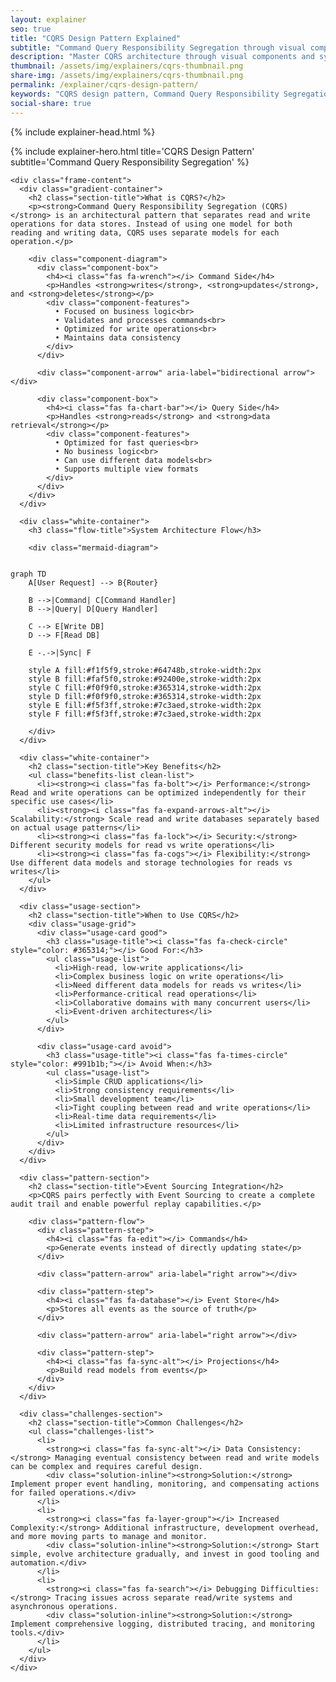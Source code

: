 ```yaml
---
layout: explainer
seo: true
title: "CQRS Design Pattern Explained"
subtitle: "Command Query Responsibility Segregation through visual components"
description: "Master CQRS architecture through visual components and system diagrams. Learn when and how to implement Command Query Responsibility Segregation without heavy code examples."
thumbnail: /assets/img/explainers/cqrs-thumbnail.png
share-img: /assets/img/explainers/cqrs-thumbnail.png  
permalink: /explainer/cqrs-design-pattern/
keywords: "CQRS design pattern, Command Query Responsibility Segregation, software architecture, system design, microservices, scalable applications, architectural patterns"
social-share: true
---
```


{% include explainer-head.html %}

<style>

/* Component Architecture */
.architecture-container {
  margin: 40px 0;
  padding: 30px;
  background: #F8FAFC;
  border-radius: 16px;
  border: 2px solid #E2E8F0;
}

.component-diagram {
  display: flex;
  align-items: center;
  justify-content: center;
  gap: 30px;
  margin: 30px 0;
}

.component-box {
  flex: 1;
  padding: 25px;
  background: linear-gradient(135deg, #475569 0%, #334155 100%);
  color: white;
  border-radius: 16px;
  text-align: center;
  box-shadow: 0 8px 25px rgba(59, 130, 246, 0.3);
  transition: transform 0.3s ease;
}

.component-box:hover {
  transform: translateY(-8px);
}

.component-box h4 {
  margin: 0 0 15px 0;
  font-size: 1.4rem;
  font-weight: 700;
}

.component-features {
  font-size: 0.95rem;
  text-align: left;
  line-height: 1.8;
  background: rgba(255, 255, 255, 0.1);
  padding: 15px;
  border-radius: 8px;
  backdrop-filter: blur(5px);
}

.component-arrow {
  position: relative;
  width: 60px;
  height: 8px;
  background: #64748b;
  border-radius: 4px;
}

.component-arrow::before {
  content: '';
  position: absolute;
  right: -8px;
  top: 50%;
  transform: translateY(-50%);
  width: 0;
  height: 0;
  border-left: 12px solid #64748b;
  border-top: 8px solid transparent;
  border-bottom: 8px solid transparent;
}

.component-arrow::after {
  content: '';
  position: absolute;
  left: -8px;
  top: 50%;
  transform: translateY(-50%);
  width: 0;
  height: 0;
  border-right: 12px solid #64748b;
  border-top: 8px solid transparent;
  border-bottom: 8px solid transparent;
}

/* Mermaid diagram styling */
.flow-title {
  text-align: center;
  color: #334155;
  font-size: 1.8rem;
  margin-bottom: 30px;
  font-weight: 700;
}

.mermaid-diagram {
  text-align: center;
  margin: 30px 0;
}

.mermaid-diagram .mermaid {
  background: transparent;
  border: none;
}


/* Benefits Grid */

.section-title {
  color: #334155;
  font-size: 2rem;
  font-weight: 700;
  text-align: center;
  margin: 0 0 40px 0;
  padding-bottom: 15px;
}

.benefits-list {
  list-style: none;
  padding: 0;
  margin: 0;
}

.benefits-list li {
  background: linear-gradient(135deg, #F8FAFC 0%, #F1F5F9 100%);
  border: 2px solid #CBD5E1;
  border-radius: 12px;
  padding: 20px;
  margin-bottom: 15px;
  font-size: 1.1rem;
  line-height: 1.6;
  color: #374151;
  transition: all 0.3s ease;
  box-shadow: 0 4px 15px rgba(148, 163, 184, 0.1);
}

.benefits-list li:hover {
  transform: translateY(-3px);
  box-shadow: 0 8px 25px rgba(148, 163, 184, 0.2);
}

.benefits-list li strong {
  color: #334155;
}

/* When to Use Section */
.usage-section {
  margin: 50px 0;
  padding: 40px;
  background: #F8FAFC;
  border-radius: 16px;
  border: 2px solid #E2E8F0;
}

.usage-grid {
  display: grid;
  grid-template-columns: 1fr 1fr;
  gap: 30px;
}

.usage-card {
  padding: 30px;
  border-radius: 16px;
  border: 3px solid;
  background: white;
}

.usage-card.good {
  border-color: #64748b;
  background: linear-gradient(135deg, #f1f5f9 0%, #e2e8f0 100%);
}

.usage-card.avoid {
  border-color: #78716c;
  background: linear-gradient(135deg, #faf5f0 0%, #f5f0e8 100%);
}

.usage-title {
  font-size: 1.4rem;
  font-weight: 700;
  margin: 0 0 20px 0;
}

.usage-card.good .usage-title {
  color: #334155;
}

.usage-card.avoid .usage-title {
  color: #475569;
}

.usage-list {
  margin: 0;
  padding-left: 20px;
}

.usage-list li {
  margin-bottom: 10px;
  line-height: 1.6;
}

/* Implementation Pattern */
.pattern-section {
  margin: 50px 0;
  padding: 40px;
  background: linear-gradient(135deg, #F8FAFC 0%, #F1F5F9 100%);
  border-radius: 16px;
  border: 2px solid #CBD5E1;
}

.pattern-flow {
  display: flex;
  flex-direction: column;
  align-items: center;
  justify-content: center;
  gap: 20px;
  margin: 30px 0;
}

.pattern-step {
  width: 100%;
  max-width: 350px;
  padding: 25px;
  background: white;
  border: 3px solid #CBD5E1;
  border-radius: 12px;
  text-align: center;
  box-shadow: 0 4px 15px rgba(148, 163, 184, 0.1);
}

.pattern-step h4 {
  color: #334155;
  margin: 0 0 10px 0;
  font-size: 1.2rem;
  font-weight: 700;
}

.pattern-step p {
  color: #374151;
  margin: 0;
  line-height: 1.5;
}

.pattern-arrow {
  position: relative;
  width: 8px;
  height: 40px;
  background: #64748b;
  border-radius: 4px;
}

.pattern-arrow::after {
  content: '';
  position: absolute;
  bottom: -8px;
  left: 50%;
  transform: translateX(-50%);
  width: 0;
  height: 0;
  border-top: 12px solid #64748b;
  border-left: 8px solid transparent;
  border-right: 8px solid transparent;
}

/* Challenge Cards */
.challenges-section {
  margin: 50px 0;
  padding: 40px;
  background: #F8FAFC;
  border-radius: 16px;
  border: 2px solid #CBD5E1;
}

.challenges-list {
  list-style: none;
  padding: 0;
  margin: 0;
}

.challenges-list li {
  background: white;
  border: 2px solid #CBD5E1;
  border-radius: 12px;
  padding: 25px;
  margin-bottom: 20px;
  font-size: 1.1rem;
  line-height: 1.6;
  color: #374151;
  box-shadow: 0 4px 15px rgba(148, 163, 184, 0.1);
  transition: all 0.3s ease;
}

.challenges-list li:hover {
  transform: translateY(-3px);
  box-shadow: 0 8px 25px rgba(148, 163, 184, 0.2);
}

.challenges-list li strong {
  color: #475569;
  font-weight: 700;
  font-size: 1.2rem;
}

.solution-inline {
  background: #F1F5F9;
  padding: 15px;
  border-radius: 8px;
  border-left: 4px solid #64748B;
  margin-top: 15px;
  font-size: 1rem;
}

.solution-inline strong {
  color: #334155;
  font-weight: 700;
}

/* Mobile Responsiveness */
@media (max-width: 768px) {
  body {
    padding: 10px !important;
  }
  
  .explainer-frame {
    margin: 0;
    border-radius: 12px;
  }
  
  .hero-title {
    font-size: 2.2rem;
  }
  
  .hero-subtitle {
    font-size: 1rem;
  }
  
  .hero-header {
    padding: 30px 20px;
  }
  
  .frame-content {
    padding: 20px 15px;
  }
  
  .component-diagram {
    flex-direction: column;
    gap: 20px;
  }
  
  .component-arrow {
    transform: rotate(90deg);
    width: 30px;
    height: 4px;
  }
  
  .component-arrow::before {
    right: -5px;
    border-left: 6px solid #3b82f6;
    border-top: 4px solid transparent;
    border-bottom: 4px solid transparent;
  }
  
  .component-arrow::after {
    left: -5px;
    border-right: 6px solid #3b82f6;
    border-top: 4px solid transparent;
    border-bottom: 4px solid transparent;
  }
  
  
  .flow-step {
    min-width: auto;
    width: 100%;
    max-width: 90%;
    margin: 0 auto;
    padding: 12px 16px;
    font-size: 14px;
  }
  
  .flow-branches {
    flex-direction: row;
    gap: 15px;
    align-items: flex-start;
    width: 100%;
    margin: 10px 0;
    justify-content: space-between;
  }
  
  .branch {
    width: 48%;
    max-width: none;
  }
  
  .branch .flow-step {
    padding: 12px 8px;
    min-width: auto;
    font-size: 0.8rem;
  }
  
  .branch .step-number {
    width: 28px;
    height: 28px;
    font-size: 0.9rem;
    margin-bottom: 8px;
  }
  
  .branch .step-title {
    font-size: 0.9rem;
    margin-bottom: 6px;
  }
  
  .branch .step-description {
    font-size: 0.75rem;
    line-height: 1.3;
  }
  
  .branch::after {
    width: 1px;
    height: 30px;
    top: -5px;
  }
  
  .flow-arrow {
    width: 8px;
    height: 20px;
    margin: 5px 0;
  }
  
  .flow-arrow.diagonal-left,
  .flow-arrow.diagonal-right {
    transform: rotate(0deg);
    width: 8px;
    height: 20px;
  }
  
  .flow-arrow.diagonal-left::after,
  .flow-arrow.diagonal-right::after {
    content: '';
    position: absolute;
    bottom: -6px;
    left: 50%;
    transform: translateX(-50%);
    width: 0;
    height: 0;
    border-top: 10px solid #3b82f6;
    border-left: 6px solid transparent;
    border-right: 6px solid transparent;
  }
  
  .usage-grid {
    grid-template-columns: 1fr;
    gap: 20px;
  }
  
  .pattern-flow {
    flex-direction: column;
    gap: 15px;
    align-items: center;
  }
  
  .pattern-arrow {
    width: 8px;
    height: 30px;
  }
  
  .pattern-arrow::after {
    bottom: -6px;
    border-top: 10px solid #3b82f6;
    border-left: 6px solid transparent;
    border-right: 6px solid transparent;
  }
  
  .branding {
    position: static;
    display: inline-block;
    margin-bottom: 15px;
    font-size: 14px;
    padding: 8px 16px;
  }
  
  .section-title {
    font-size: 1.6rem;
  }
  
  .flow-title {
    font-size: 1.5rem;
  }
  
  .architecture-container,
  .flow-container,
  .benefits-section,
  .usage-section,
  .pattern-section,
  .challenges-section {
    margin: 30px 0;
    padding: 25px 15px;
  }
}

@media (max-width: 480px) {
  .hero-header {
    padding: 25px 15px;
  }
  
  .hero-title {
    font-size: 1.8rem;
    line-height: 1.2;
  }
  
  .hero-subtitle {
    font-size: 0.9rem;
  }
  
  .frame-content {
    padding: 15px 10px;
  }
  
  .intro-card {
    padding: 15px;
    margin-bottom: 25px;
  }
  
  .component-box {
    padding: 20px 15px;
  }
  
  .component-box h4 {
    font-size: 1.2rem;
  }
  
  .component-features {
    font-size: 0.9rem;
    padding: 12px;
  }
  
  .flow-step {
    padding: 20px 15px;
    max-width: 250px;
  }
  
  .step-title {
    font-size: 1.1rem;
  }
  
  .step-description {
    font-size: 0.95rem;
  }
  
  /* Mobile-specific parallel layout for very small screens */
  .flow-branches {
    flex-direction: row;
    gap: 10px;
    align-items: flex-start;
    position: relative;
    justify-content: space-between;
    width: 100%;
  }
  
  .branch {
    width: 48%;
    max-width: none;
    position: relative;
    z-index: 1;
  }
  
  .branch .flow-step {
    padding: 12px 6px;
    background: white;
    border: 2px solid #CBD5E1;
    box-shadow: 0 2px 10px rgba(148, 163, 184, 0.1);
    font-size: 0.7rem;
  }
  
  .branch .step-number {
    width: 24px;
    height: 24px;
    font-size: 0.8rem;
    margin-bottom: 6px;
  }
  
  .branch .step-title {
    font-size: 0.8rem;
    margin-bottom: 4px;
  }
  
  .branch .step-description {
    font-size: 0.65rem;
    line-height: 1.2;
  }
  
  .branch::after {
    display: none;
  }
  
  .benefits-list li,
  .challenges-list li {
    padding: 18px 15px;
    font-size: 1rem;
  }
  
  .usage-list {
    font-size: 0.95rem;
    padding-left: 15px;
  }
  
  .pattern-step {
    padding: 20px 15px;
  }
  
  .pattern-step h4 {
    font-size: 1.1rem;
  }
  
  .pattern-step p {
    font-size: 0.9rem;
  }
  
  .architecture-container,
  .flow-container,
  .benefits-section,
  .usage-section,
  .pattern-section,
  .challenges-section {
    margin: 25px 0;
    padding: 20px 12px;
  }
  
  .section-title {
    font-size: 1.4rem;
    margin-bottom: 25px;
  }
  
  .flow-title {
    font-size: 1.3rem;
    margin-bottom: 20px;
  }
}
</style>

<div class="explainer">
  <div class="explainer-frame">
    {% include explainer-hero.html title='CQRS Design Pattern' subtitle='Command Query Responsibility Segregation' %}
    
    <div class="frame-content">
      <div class="gradient-container">
        <h2 class="section-title">What is CQRS?</h2>
        <p><strong>Command Query Responsibility Segregation (CQRS)</strong> is an architectural pattern that separates read and write operations for data stores. Instead of using one model for both reading and writing data, CQRS uses separate models for each operation.</p>
        
        <div class="component-diagram">
          <div class="component-box">
            <h4><i class="fas fa-wrench"></i> Command Side</h4>
            <p>Handles <strong>writes</strong>, <strong>updates</strong>, and <strong>deletes</strong></p>
            <div class="component-features">
              • Focused on business logic<br>
              • Validates and processes commands<br>
              • Optimized for write operations<br>
              • Maintains data consistency
            </div>
          </div>
          
          <div class="component-arrow" aria-label="bidirectional arrow"></div>
          
          <div class="component-box">
            <h4><i class="fas fa-chart-bar"></i> Query Side</h4>
            <p>Handles <strong>reads</strong> and <strong>data retrieval</strong></p>
            <div class="component-features">
              • Optimized for fast queries<br>
              • No business logic<br>
              • Can use different data models<br>
              • Supports multiple view formats
            </div>
          </div>
        </div>
      </div>

      <div class="white-container">
        <h3 class="flow-title">System Architecture Flow</h3>
        
        <div class="mermaid-diagram">
<pre><code class="language-mermaid">
graph TD
    A[User Request] --> B{Router}
    
    B -->|Command| C[Command Handler]
    B -->|Query| D[Query Handler]
    
    C --> E[Write DB]
    D --> F[Read DB]
    
    E -.->|Sync| F
    
    style A fill:#f1f5f9,stroke:#64748b,stroke-width:2px
    style B fill:#faf5f0,stroke:#92400e,stroke-width:2px
    style C fill:#f0f9f0,stroke:#365314,stroke-width:2px
    style D fill:#f0f9f0,stroke:#365314,stroke-width:2px
    style E fill:#f5f3ff,stroke:#7c3aed,stroke-width:2px
    style F fill:#f5f3ff,stroke:#7c3aed,stroke-width:2px
</code></pre>
        </div>
      </div>

      <div class="white-container">
        <h2 class="section-title">Key Benefits</h2>
        <ul class="benefits-list clean-list">
          <li><strong><i class="fas fa-bolt"></i> Performance:</strong> Read and write operations can be optimized independently for their specific use cases</li>
          <li><strong><i class="fas fa-expand-arrows-alt"></i> Scalability:</strong> Scale read and write databases separately based on actual usage patterns</li>
          <li><strong><i class="fas fa-lock"></i> Security:</strong> Different security models for read vs write operations</li>
          <li><strong><i class="fas fa-cogs"></i> Flexibility:</strong> Use different data models and storage technologies for reads vs writes</li>
        </ul>
      </div>

      <div class="usage-section">
        <h2 class="section-title">When to Use CQRS</h2>
        <div class="usage-grid">
          <div class="usage-card good">
            <h3 class="usage-title"><i class="fas fa-check-circle" style="color: #365314;"></i> Good For:</h3>
            <ul class="usage-list">
              <li>High-read, low-write applications</li>
              <li>Complex business logic on write operations</li>
              <li>Need different data models for reads vs writes</li>
              <li>Performance-critical read operations</li>
              <li>Collaborative domains with many concurrent users</li>
              <li>Event-driven architectures</li>
            </ul>
          </div>
          
          <div class="usage-card avoid">
            <h3 class="usage-title"><i class="fas fa-times-circle" style="color: #991b1b;"></i> Avoid When:</h3>
            <ul class="usage-list">
              <li>Simple CRUD applications</li>
              <li>Strong consistency requirements</li>
              <li>Small development team</li>
              <li>Tight coupling between read and write operations</li>
              <li>Real-time data requirements</li>
              <li>Limited infrastructure resources</li>
            </ul>
          </div>
        </div>
      </div>

      <div class="pattern-section">
        <h2 class="section-title">Event Sourcing Integration</h2>
        <p>CQRS pairs perfectly with Event Sourcing to create a complete audit trail and enable powerful replay capabilities.</p>
        
        <div class="pattern-flow">
          <div class="pattern-step">
            <h4><i class="fas fa-edit"></i> Commands</h4>
            <p>Generate events instead of directly updating state</p>
          </div>
          
          <div class="pattern-arrow" aria-label="right arrow"></div>
          
          <div class="pattern-step">
            <h4><i class="fas fa-database"></i> Event Store</h4>
            <p>Stores all events as the source of truth</p>
          </div>
          
          <div class="pattern-arrow" aria-label="right arrow"></div>
          
          <div class="pattern-step">
            <h4><i class="fas fa-sync-alt"></i> Projections</h4>
            <p>Build read models from events</p>
          </div>
        </div>
      </div>

      <div class="challenges-section">
        <h2 class="section-title">Common Challenges</h2>
        <ul class="challenges-list">
          <li>
            <strong><i class="fas fa-sync-alt"></i> Data Consistency:</strong> Managing eventual consistency between read and write models can be complex and requires careful design.
            <div class="solution-inline"><strong>Solution:</strong> Implement proper event handling, monitoring, and compensating actions for failed operations.</div>
          </li>
          <li>
            <strong><i class="fas fa-layer-group"></i> Increased Complexity:</strong> Additional infrastructure, development overhead, and more moving parts to manage and monitor.
            <div class="solution-inline"><strong>Solution:</strong> Start simple, evolve architecture gradually, and invest in good tooling and automation.</div>
          </li>
          <li>
            <strong><i class="fas fa-search"></i> Debugging Difficulties:</strong> Tracing issues across separate read/write systems and asynchronous operations.
            <div class="solution-inline"><strong>Solution:</strong> Implement comprehensive logging, distributed tracing, and monitoring tools.</div>
          </li>
        </ul>
      </div>
    </div>
  </div>
</div>
